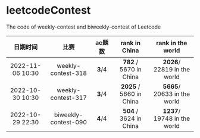# leetcodeContest
The code of weekly-contest and biweekly-contest of Leetcode


|     日期时间    |          比赛       | ac题数 |     rank in China      |      rank in the world        |
|:--------------:|:------------------:|:-----:|:----------------------:|:-----------------------------:|
|2022-11-06 10:30|  weekly-contest-318|**3**/4|**782**  / 5670 in China|**2026**/ 22819 in the world   |
|2022-10-30 10:30|  weekly-contest-317|**3**/4|**2025** / 5660 in China|**5665**/ 20633 in the world   |
|2022-10-29 22:30|biweekly-contest-090|**4**/4|**504**  / 3624 in China|**1237**/ 19748 in the world   |
